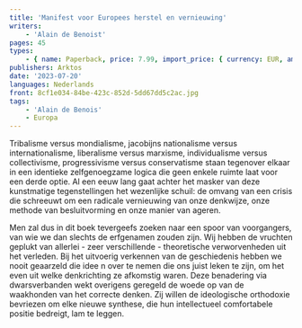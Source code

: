 ```yaml
---
title: 'Manifest voor Europees herstel en vernieuwing'
writers:
    - 'Alain de Benoist'
pages: 45
types:
    - { name: Paperback, price: 7.99, import_price: { currency: EUR, amount: 5.76 }, isbn: 978-1-910524-31-2 }
publishers: Arktos
date: '2023-07-20'
languages: Nederlands
front: 8cf1e034-84be-423c-852d-5dd67dd5c2ac.jpg
tags:
    - 'Alain de Benois'
    - Europa
---
```


Tribalisme versus mondialisme, jacobijns nationalisme versus internationalisme, liberalisme versus marxisme, individualisme versus collectivisme, progressivisme versus conservatisme staan tegenover elkaar in een identieke zelfgenoegzame logica die geen enkele ruimte laat voor een derde optie. Al een eeuw lang gaat achter het masker van deze kunstmatige tegenstellingen het wezenlijke schuil: de omvang van een crisis die schreeuwt om een radicale vernieuwing van onze denkwijze, onze methode van besluitvorming en onze manier van ageren.

Men zal dus in dit boek tevergeefs zoeken naar een spoor van voorgangers, van wie we dan slechts de erfgenamen zouden zijn. Wij hebben de vruchten geplukt van allerlei - zeer verschillende - theoretische verworvenheden uit het verleden. Bij het uitvoerig verkennen van de geschiedenis hebben we nooit geaarzeld die idee n over te nemen die ons juist leken te zijn, om het even uit welke denkrichting ze afkomstig waren. Deze benadering via dwarsverbanden wekt overigens geregeld de woede op van de waakhonden van het correcte denken. Zij willen de ideologische orthodoxie bevriezen om elke nieuwe synthese, die hun intellectueel comfortabele positie bedreigt, lam te leggen.
